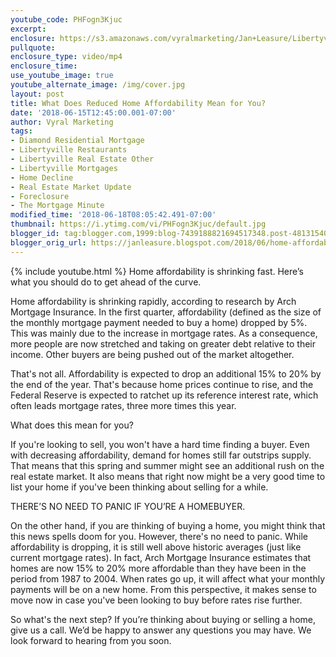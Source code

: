 ```yaml
---
youtube_code: PHFogn3Kjuc
excerpt:
enclosure: https://s3.amazonaws.com/vyralmarketing/Jan+Leasure/Libertyville+Mortgage-+What+Does+Reduced+Home+Affordability+Mean+for+You%253F.mp4
pullquote:
enclosure_type: video/mp4
enclosure_time:
use_youtube_image: true
youtube_alternate_image: /img/cover.jpg
layout: post
title: What Does Reduced Home Affordability Mean for You?
date: '2018-06-15T12:45:00.001-07:00'
author: Vyral Marketing
tags:
- Diamond Residential Mortgage
- Libertyville Restaurants
- Libertyville Real Estate Other
- Libertyville Mortgages
- Home Decline
- Real Estate Market Update
- Foreclosure
- The Mortgage Minute
modified_time: '2018-06-18T08:05:42.491-07:00'
thumbnail: https://i.ytimg.com/vi/PHFogn3Kjuc/default.jpg
blogger_id: tag:blogger.com,1999:blog-7439188821694517348.post-4813154057462515648
blogger_orig_url: https://janleasure.blogspot.com/2018/06/home-affordability-is-shrinking-fast.html
---
```

{% include youtube.html %}
Home affordability is shrinking fast. Here’s what you should do to get ahead of the curve.

 Home affordability is shrinking rapidly, according to research by Arch Mortgage Insurance. In the first quarter, affordability (defined as the size of the monthly mortgage payment needed to buy a home) dropped by 5%. This was mainly due to the increase in mortgage rates. As a consequence, more people are now stretched and taking on greater debt relative to their income. Other buyers are being pushed out of the market altogether.

That's not all. Affordability is expected to drop an additional 15% to 20% by the end of the year. That's because home prices continue to rise, and the Federal Reserve is expected to ratchet up its reference interest rate, which often leads mortgage rates, three more times this year.

What does this mean for you?

If you're looking to sell, you won't have a hard time finding a buyer. Even with decreasing affordability, demand for homes still far outstrips supply. That means that this spring and summer might see an additional rush on the real estate market. It also means that right now might be a very good time to list your home if you've been thinking about selling for a while.

THERE’S NO NEED TO PANIC IF YOU’RE A HOMEBUYER.

On the other hand, if you are thinking of buying a home, you might think that this news spells doom for you. However, there's no need to panic. While affordability is dropping, it is still well above historic averages (just like current mortgage rates). In fact, Arch Mortgage Insurance estimates that homes are now 15% to 20% more affordable than they have been in the period from 1987 to 2004. When rates go up, it will affect what your monthly payments will be on a new home. From this perspective, it makes sense to move now in case you've been looking to buy before rates rise further.

So what's the next step? If you’re thinking about buying or selling a home, give us a call. We’d be happy to answer any questions you may have. We look forward to hearing from you soon.
